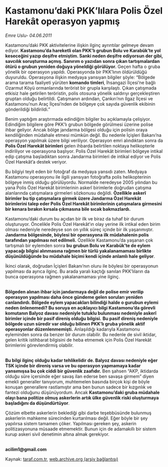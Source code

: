# Kastamonu’daki PKK’lılara Polis Özel Harekât operasyon yapmış

*Emre Uslu- 04.06.2011*

<div class="yazi"><p>Kastamonu’daki PKK aktivitelerine ilişkin ilginç ayrıntılar gelmeye devam ediyor. <b>Kastamonu’da hareketli olan PKK’lı grubun Bolu ve Karabük’te yol keseceğini yazıp deşifre etmiştim. Sanki neden deşifre ediyorsun der gibi, savcılık soruşturma açmış. Sanırım o yazıdan sonra çıkan tartışmalardan ötürü o grubun yeniden doğuya yöneldiği görülüyor.</b> Geçen hafta o gruba yönelik bir operasyon yapıldı. Operasyonda bir PKK’lının öldürüldüğü duyuruldu. Operasyona ilişkin medyaya yansıyan bilgiler şöyle: “Bölgede arama tarama faaliyeti yürüten <b>komando timleri</b>, İhsangazi İlçesi’ne bağlı Ozarmut Köyü ormanlarında terörist bir grupla karşılaştı. Çıkan çatışmada etkisiz hale getirilen teröristin, polis otosuna yönelik saldırıyı gerçekleştiren gruptan olduğu belirtildi. Çatışmanın ardından, Çankırı’nın Ilgaz İlçesi ve Kastamonu’nun Araç İlçesi’nden de bölgeye çok sayıda güvenlik ekibinin gönderildiği bildirildi.”</p>
<p>Benim yaptığım araştırmada edindiğim bilgiler bu açıklamayla çelişiyor. Edindiğim bilgilere göre PKK’lı grubun bölgede görülmesi üzerine polise ihbar geliyor. Ancak bölge jandarma bölgesi olduğu için polisin oraya kendiliğinden müdahale etmesi mümkün değil. Bu nedenle İçişleri Bakanı’na operasyon yapılmak üzere bilgi veriliyor. Operasyon emri alındıktan sonra da <b>Polis Özel Harekât birimleri</b> gelen ihbarda belirtilen noktaya helikopterle indiriliyor ve operasyona başlıyor. Polis Özel Harekât birimleri bölgeye intikal edip çatışma başladıktan sonra Jandarma birimleri de intikal ediyor ve Polis Özel Harekât’a destek veriyor. </p>
<p>Bu bilgiyi teyit eden bir fotoğraf da medyaya yansıdı zaten. Medyaya Kastamonu operasyonu ile ilgili yansıyan fotoğrafta polis helikopterinin bölgeye inmiş olduğu görülüyordu. Normalde neredeyse 2005 yılından bu yana Polis Özel Harekât birimlerinin askerî birimlerle doğrudan çatışma alanlarında çatışmalara girmeleri sözkonusu değildi. <b>Özellikle askerî birimler bu tip çatışmalara girmek üzere Jandarma Özel Harekât birimlerini talep eder Polis Özel Harekât birimlerinin çatışmalara girmesini bir kenara bırakın kırsala çıkmasına bile sıcak bakmazlardı.</b> </p>
<p>Kastamonu’daki durum bu açıdan bir ilk ve biraz da tuhaf bir durum oluşturuyor. Öncelikle Polis Özel Harekât’ın olay yerine ilk intikal eden birim olması nedeniyle neredeyse son on yıllık süreç içinde bir ilk yaşanmıştır. <b>Jandarma bölgesinde, böylesi bir operasyona ilk müdahalenin polis tarafından yapılması not edilmeli.</b> Özellikle Kastamonu’da yaşanan çok tartışmalı bir eylemden sonra <b>bu grubun Bolu ve Karabük’te de eylem yapacağı bilgisi alınmasına rağmen bir türlü yakalanamaması birlikte düşünüldüğünde bu müdahale biçimi kendi içinde anlamlı hale geliyor</b>. </p>
<p>İkinci olarak, doğrudan İçişleri Bakanı’nın oluru ile böylesi bir operasyonun yapılması da ayrıca ilginç. Bu arada yaralı kaçtığı sanılan PKK’lıların da bunca operasyona rağmen yakalanamaması yine ilginç. </p>
<p><b><br/>Bölgeden alınan ihbar için jandarmaya değil de polise emir verilip operasyon yapılması daha önce gündeme gelen soruları yeniden canlandırdı. Bölgede eylem yapacakları bilindiği halde o gurubun eylemi neden önlenemedi? Bu soruya en açıklayıcı bilgi Kastamonu’da görevli komutanın Balyoz davası nedeniyle tutuklu bulunması nedeniyle askerî birimler içinde bir pasif direniş olduğu bilgisi.</b> <b>Bu pasif direniş nedeniyle bölgede uzun süredir var olduğu bilinen PKK’lı gruba yönelik aktif operasyonlar düzenlenmemişti.</b> Anlaşıldığı kadarıyla Kastamonu eyleminden sonra da benzer bir durum olabilir. Bu nedenle de sivil iktidar, gelen kritik istihbarat bilgisini de heba etmemek için Polis Özel Harekât birimlerini görevlendirmiş olabilir. </p>
<p><b><br/>Bu bilgi ilginç olduğu kadar tehlikelidir de. Balyoz davası nedeniyle eğer TSK içinde bir direniş varsa ve bu operasyon yapmamaya kadar yansımışsa bu çok ciddi bir güvenlik zaafıdır.</b> Ben şahsen “AKP, iktidarda olduğu süre içersinde eğer savaş ilan ederse ben savaşa girmem” diyen emekli generaller tanıyorum, muhtemelen basında birçok kişi de böyle konuşan generallere rastlamıştır ama ben bunun sadece bir kızgınlık ve fantezi olduğunu düşünüyordum. Ancak <b>Kastamonu’daki gruba müdahale olayı bana politize olmuş askerlerin artık ülke güvenlik riski oluşturmaya başladığını da düşündürtüyor</b>. </p>
<p>Çözüm elbette askerlerin beklediği gibi darbe teşebbüsünde bulunmuş askerlerin mahkeme sürecinden kurtarılması değil. Eğer böyle bir şey yapılırsa sistem tamamen çöker. Yapılması gereken şey, askerin politizasyonuna müsaade etmemektir. Bunun için de adamakıllı bir sistem kurup askeri sivil denetimin altına almak gerekiyor.</p>
<p><b><br/>acilim1@gmail.com</b></p>
</div>

Kaynak: [taraf.com.tr](http://www.taraf.com.tr/emre-uslu/makale-kastamonu-daki-pkk-lilara-polis-ozel-harekat.htm), [web.archive.org (arşiv bağlantısı)](http://web.archive.org/web/20131023104110/http://www.taraf.com.tr/emre-uslu/makale-kastamonu-daki-pkk-lilara-polis-ozel-harekat.htm)
